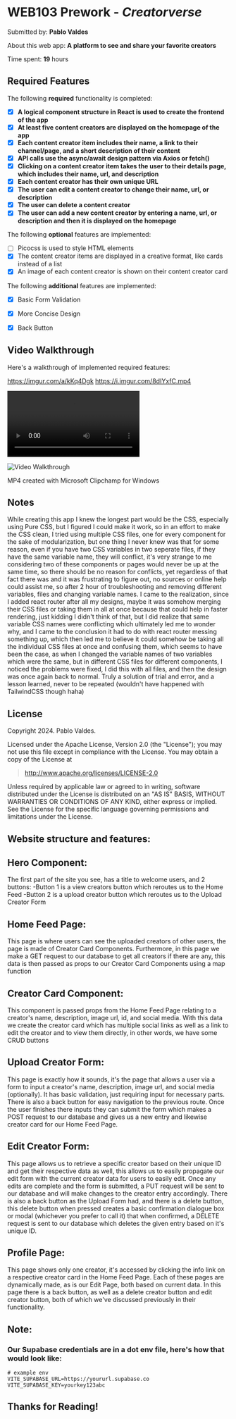 # WEB103 Prework - *Creatorverse*

Submitted by: **Pablo Valdes**

About this web app: **A platform to see and share your favorite creators**

Time spent: **19** hours

## Required Features

The following **required** functionality is completed:

- [x] **A logical component structure in React is used to create the frontend of the app**
- [x] **At least five content creators are displayed on the homepage of the app**
- [x] **Each content creator item includes their name, a link to their channel/page, and a short description of their content**
- [x] **API calls use the async/await design pattern via Axios or fetch()**
- [x] **Clicking on a content creator item takes the user to their details page, which includes their name, url, and description**
- [x] **Each content creator has their own unique URL**
- [x] **The user can edit a content creator to change their name, url, or description**
- [x] **The user can delete a content creator**
- [x] **The user can add a new content creator by entering a name, url, or description and then it is displayed on the homepage**

The following **optional** features are implemented:

- [ ] Picocss is used to style HTML elements
- [x] The content creator items are displayed in a creative format, like cards instead of a list
- [x] An image of each content creator is shown on their content creator card

The following **additional** features are implemented:

* [x] Basic Form Validation
* [x] More Concise Design
* [x] Back Button


## Video Walkthrough

Here's a walkthrough of implemented required features:

https://imgur.com/a/kKq4Dgk
https://i.imgur.com/8dIYxfC.mp4

![Creatorverse MP4](https://i.imgur.com/8dIYxfC.mp4)

<img src='https://i.imgur.com/8dIYxfC.mp4' title='Video Walkthrough' width='' alt='Video Walkthrough' />

MP4 created with Microsoft Clipchamp for Windows

## Notes

While creating this app I knew the longest part would be the CSS, especially using Pure CSS, but I figured I could make it work, so in an effort to make the CSS clean, I tried using multiple
CSS files, one for every component for the sake of modularization, but one thing I never knew was that for some reason, even if you have two CSS variables in two seperate files, if they have
the same variable name, they will conflict, it's very strange to me considering two of these components or pages would never be up at the same time, so there should be no reason for conflicts,
yet regardless of that fact there was and it was frustrating to figure out, no sources or online help could assist me, so after 2 hour of troubleshooting and removing different variables, files
and changing variable names. I came to the realization, since I added react router after all my designs, maybe it was somehow merging their CSS files or taking them in all at once because that
could help in faster rendering, just kidding I didn't think of that, but I did realize that same variable CSS names were conflicting which ultimately led me to wonder why, and I came to the
conclusion it had to do with react router messing something up, which then led me to believe it could somehow be taking all the individual CSS files at once and confusing them, which seems to
have been the case, as when I changed the variable names of two variables which were the same, but in different CSS files for different components, I noticed the problems were fixed, I did this
with all files, and then the design was once again back to normal. Truly a solution of trial and error, and a lesson learned, never to be repeated (wouldn't have happened with TailwindCSS though haha)

## License

Copyright 2024. Pablo Valdes.

Licensed under the Apache License, Version 2.0 (the "License"); you may not use this file except in compliance with the License. You may obtain a copy of the License at

> http://www.apache.org/licenses/LICENSE-2.0

Unless required by applicable law or agreed to in writing, software distributed under the License is distributed on an "AS IS" BASIS, WITHOUT WARRANTIES OR CONDITIONS OF ANY KIND, either express or implied. See the License for the specific language governing permissions and limitations under the License.

## Website structure and features:

## Hero Component:
  The first part of the site you see, has a title to welcome users, and 2 buttons:
   -Button 1 is a view creators button which reroutes us to the Home Feed
   -Button 2 is a upload creator button which reroutes us to the Upload Creator Form

## Home Feed Page:
  This page is where users can see the uploaded creators of other users, the page is made of Creator Card Components.
  Furthermore, in this page we make a GET request to our database to get all creators if there are any, this data is
  then passed as props to our Creator Card Components using a map function

## Creator Card Component:
  This component is passed props from the Home Feed Page relating to a creator's name, description, image url,
  id, and social media. With this data we create the creator card which has multiple social links as well as
  a link to edit the creator and to view them directly, in other words, we have some CRUD buttons

## Upload Creator Form:
  This page is exactly how it sounds, it's the page that allows a user via a form to input a creator's name,
  description, image url, and social media (optionally). It has basic validation, just requiring input for
  necessary parts. There is also a back button for easy navigation to the previous route. Once the user
  finishes there inputs they can submit the form which makes a POST request to our database and gives us
  a new entry and likewise creator card for our Home Feed Page.

## Edit Creator Form:
  This page allows us to retrieve a specific creator based on their unique ID and get their respective data as
  well, this allows us to easily propagate our edit form with the current creator data for users to easily edit.
  Once any edits are complete and the form is submitted, a PUT request will be sent to our database and will
  make changes to the creator entry accordingly. There is also a back button as the Upload Form had, and
  there is a delete button, this delete button when pressed creates a basic confirmation dialogue box or
  modal (whichever you prefer to call it) that when confirmed, a DELETE request is sent to our database
  which deletes the given entry based on it's unique ID.

## Profile Page:
  This page shows only one creator, it's accessed by clicking the info link on a respective creator card
  in the Home Feed Page. Each of these pages are dynamically made, as is our Edit Page, both based on
  current data. In this page there is a back button, as well as a delete creator button and edit creator
  button, both of which we've discussed previously in their functionality.

## Note:
### Our Supabase credentials are in a dot env file, here's how that would look like:
```env
# example env
VITE_SUPABASE_URL=https://yoururl.supabase.co
VITE_SUPABASE_KEY=yourkey123abc
```

## **Thanks for Reading!**
